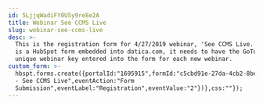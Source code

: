 ```yaml
---
id: 5LjjqWadiFY0U5y9re8e2A
title: Webinar See CCMS Live
slug: webinar-see-ccms-live
desc: >-
  This is the registration form for 4/27/2019 webinar, 'See CCMS Live.' Since it
  is a HubSpot form embedded into datica.com, it needs to have the GoToWebinar
  unique webinar key entered into the form for each new webinar.
custom_form: >-
  hbspt.forms.create({portalId:"1695915",formId:"c5cbd91e-27da-4cb2-8bee-7ef37300c145",goToWebinarWebinarKey:"7245946950768380939",target:"#hsFormContainer",onFormSubmit:function(e){window.dataLayer=window.dataLayer||[],window.dataLayer.push({event:"GAEvent",eventCategory:"Webinar
  - See CCMS Live",eventAction:"Form
  Submission",eventLabel:"Registration",eventValue:"2"})},css:""});
---
```


  